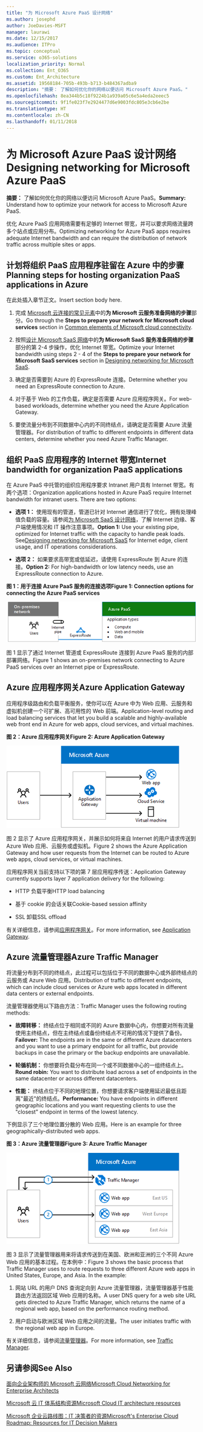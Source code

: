 ```yaml
---
title: "为 Microsoft Azure PaaS 设计网络"
ms.author: josephd
author: JoeDavies-MSFT
manager: laurawi
ms.date: 12/15/2017
ms.audience: ITPro
ms.topic: conceptual
ms.service: o365-solutions
localization_priority: Normal
ms.collection: Ent_O365
ms.custom: Ent_Architecture
ms.assetid: 19568184-705b-493b-b713-b484367adba9
description: "摘要： 了解如何优化你的网络以便访问 Microsoft Azure PaaS。"
ms.openlocfilehash: 8ea344b5c18f9224b1a939a05c6e5a4eda2eeec5
ms.sourcegitcommit: 9f1fe023f7e2924477d6e9003fdc805e3cb6e2be
ms.translationtype: HT
ms.contentlocale: zh-CN
ms.lasthandoff: 01/11/2018
---
```

# <a name="designing-networking-for-microsoft-azure-paas"></a><span data-ttu-id="5b8cd-103">为 Microsoft Azure PaaS 设计网络</span><span class="sxs-lookup"><span data-stu-id="5b8cd-103">Designing networking for Microsoft Azure PaaS</span></span>

 <span data-ttu-id="5b8cd-104">**摘要：** 了解如何优化你的网络以便访问 Microsoft Azure PaaS。</span><span class="sxs-lookup"><span data-stu-id="5b8cd-104">**Summary:** Understand how to optimize your network for access to Microsoft Azure PaaS.</span></span>
  
<span data-ttu-id="5b8cd-105">优化 Azure PaaS 应用网络需要有足够的 Internet 带宽，并可以要求网络流量跨多个站点或应用分布。</span><span class="sxs-lookup"><span data-stu-id="5b8cd-105">Optimizing networking for Azure PaaS apps requires adequate Internet bandwidth and can require the distribution of network traffic across multiple sites or apps.</span></span>
  
## <a name="planning-steps-for-hosting-organization-paas-applications-in-azure"></a><span data-ttu-id="5b8cd-106">计划将组织 PaaS 应用程序驻留在 Azure 中的步骤</span><span class="sxs-lookup"><span data-stu-id="5b8cd-106">Planning steps for hosting organization PaaS applications in Azure</span></span>

<span data-ttu-id="5b8cd-107">在此处插入章节正文。</span><span class="sxs-lookup"><span data-stu-id="5b8cd-107">Insert section body here.</span></span>
  
1. <span data-ttu-id="5b8cd-108">完成 [Microsoft 云连接的常见元素](common-elements-of-microsoft-cloud-connectivity.md)中的**为 Microsoft 云服务准备网络的步骤**部分。</span><span class="sxs-lookup"><span data-stu-id="5b8cd-108">Go through the **Steps to prepare your network for Microsoft cloud services** section in [Common elements of Microsoft cloud connectivity](common-elements-of-microsoft-cloud-connectivity.md).</span></span>
    
2. <span data-ttu-id="5b8cd-109">按照[设计 Microsoft SaaS 网络](designing-networking-for-microsoft-saas.md)中的**为 Microsoft SaaS 服务准备网络的步骤**部分的第 2-4 步操作，优化 Internet 带宽。</span><span class="sxs-lookup"><span data-stu-id="5b8cd-109">Optimize your Internet bandwidth using steps 2 - 4 of the **Steps to prepare your network for Microsoft SaaS services** section in [Designing networking for Microsoft SaaS](designing-networking-for-microsoft-saas.md).</span></span>
    
3. <span data-ttu-id="5b8cd-110">确定是否需要到 Azure 的 ExpressRoute 连接。</span><span class="sxs-lookup"><span data-stu-id="5b8cd-110">Determine whether you need an ExpressRoute connection to Azure.</span></span>
    
4. <span data-ttu-id="5b8cd-111">对于基于 Web 的工作负载，确定是否需要 Azure 应用程序网关。</span><span class="sxs-lookup"><span data-stu-id="5b8cd-111">For web-based workloads, determine whether you need the Azure Application Gateway.</span></span>
    
5. <span data-ttu-id="5b8cd-112">要使流量分布到不同数据中心内的不同终结点，请确定是否需要 Azure 流量管理器。</span><span class="sxs-lookup"><span data-stu-id="5b8cd-112">For distribution of traffic to different endpoints in different data centers, determine whether you need Azure Traffic Manager.</span></span>
    
## <a name="internet-bandwidth-for-organization-paas-applications"></a><span data-ttu-id="5b8cd-113">组织 PaaS 应用程序的 Internet 带宽</span><span class="sxs-lookup"><span data-stu-id="5b8cd-113">Internet bandwidth for organization PaaS applications</span></span>

<span data-ttu-id="5b8cd-p101">在 Azure PaaS 中托管的组织应用程序要求 Intranet 用户具有 Internet 带宽。有两个选项：</span><span class="sxs-lookup"><span data-stu-id="5b8cd-p101">Organization applications hosted in Azure PaaS require Internet bandwidth for intranet users. There are two options:</span></span>
  
- <span data-ttu-id="5b8cd-p102">**选项 1：** 使用现有的管道，管道已针对 Internet 通信进行了优化，拥有处理峰值负载的容量。请参阅[为 Microsoft SaaS 设计网络](designing-networking-for-microsoft-saas.md)，了解 Internet 边缘、客户端使用情况和 IT 操作注意事项。</span><span class="sxs-lookup"><span data-stu-id="5b8cd-p102">**Option 1:** Use your existing pipe, optimized for Internet traffic with the capacity to handle peak loads. See[Designing networking for Microsoft SaaS](designing-networking-for-microsoft-saas.md) for Internet edge, client usage, and IT operations considerations.</span></span>
    
- <span data-ttu-id="5b8cd-118">**选项 2：** 如果要求高带宽或低延迟，请使用 ExpressRoute 到 Azure 的连接。</span><span class="sxs-lookup"><span data-stu-id="5b8cd-118">**Option 2:** For high-bandwidth or low latency needs, use an ExpressRoute connection to Azure.</span></span>
    
<span data-ttu-id="5b8cd-119">**图 1：用于连接 Azure PaaS 服务的连接选项**</span><span class="sxs-lookup"><span data-stu-id="5b8cd-119">**Figure 1: Connection options for connecting the Azure PaaS services**</span></span>

![图 1：Azure PaaS 服务的连接选项](images/Network_Poster/PaaS1.png)
  
<span data-ttu-id="5b8cd-121">图 1 显示了通过 Internet 管道或 ExpressRoute 连接到 Azure PaaS 服务的内部部署网络。</span><span class="sxs-lookup"><span data-stu-id="5b8cd-121">Figure 1 shows an on-premises network connecting to Azure PaaS services over an Internet pipe or ExpressRoute.</span></span>
  
## <a name="azure-application-gateway"></a><span data-ttu-id="5b8cd-122">Azure 应用程序网关</span><span class="sxs-lookup"><span data-stu-id="5b8cd-122">Azure Application Gateway</span></span>

<span data-ttu-id="5b8cd-123">应用程序级路由和负载平衡服务，使你可以在 Azure 中为 Web 应用、云服务和虚拟机创建一个可扩展、高可用性的 Web 前端。</span><span class="sxs-lookup"><span data-stu-id="5b8cd-123">Application-level routing and load balancing services that let you build a scalable and highly-available web front end in Azure for web apps, cloud services, and virtual machines.</span></span> 
  
<span data-ttu-id="5b8cd-124">**图 2：Azure 应用程序网关**</span><span class="sxs-lookup"><span data-stu-id="5b8cd-124">**Figure 2: Azure Application Gateway**</span></span>

![图 2：Azure 应用程序网关服务](images/Network_Poster/PaaS2.png)
  
<span data-ttu-id="5b8cd-126">图 2 显示了 Azure 应用程序网关，并展示如何将来自 Internet 的用户请求传送到 Azure Web 应用、云服务或虚拟机。</span><span class="sxs-lookup"><span data-stu-id="5b8cd-126">Figure 2 shows the Azure Application Gateway and how user requests from the Internet can be routed to Azure web apps, cloud services, or virtual machines.</span></span>
  
<span data-ttu-id="5b8cd-127">应用程序网关当前支持以下项的第 7 层应用程序传送：</span><span class="sxs-lookup"><span data-stu-id="5b8cd-127">Application Gateway currently supports layer 7 application delivery for the following:</span></span>
  
- <span data-ttu-id="5b8cd-128">HTTP 负载平衡</span><span class="sxs-lookup"><span data-stu-id="5b8cd-128">HTTP load balancing</span></span>
    
- <span data-ttu-id="5b8cd-129">基于 cookie 的会话关联</span><span class="sxs-lookup"><span data-stu-id="5b8cd-129">Cookie-based session affinity</span></span>
    
- <span data-ttu-id="5b8cd-130">SSL 卸载</span><span class="sxs-lookup"><span data-stu-id="5b8cd-130">SSL offload</span></span>
    
<span data-ttu-id="5b8cd-131">有关详细信息，请参阅[应用程序网关]((https://docs.microsoft.com/azure/application-gateway/application-gateway-introduction))。</span><span class="sxs-lookup"><span data-stu-id="5b8cd-131">For more information, see [Application Gateway]((https://docs.microsoft.com/azure/application-gateway/application-gateway-introduction)).</span></span>
  
## <a name="azure-traffic-manager"></a><span data-ttu-id="5b8cd-132">Azure 流量管理器</span><span class="sxs-lookup"><span data-stu-id="5b8cd-132">Azure Traffic Manager</span></span>

<span data-ttu-id="5b8cd-133">将流量分布到不同的终结点，此过程可以包括位于不同的数据中心或外部终结点的云服务或 Azure Web 应用。</span><span class="sxs-lookup"><span data-stu-id="5b8cd-133">Distribution of traffic to different endpoints, which can include cloud services or Azure web apps located in different data centers or external endpoints.</span></span>
  
<span data-ttu-id="5b8cd-134">流量管理器使用以下路由方法：</span><span class="sxs-lookup"><span data-stu-id="5b8cd-134">Traffic Manager uses the following routing methods:</span></span>
  
- <span data-ttu-id="5b8cd-135">**故障转移：** 终结点位于相同或不同的 Azure 数据中心内，你想要对所有流量使用主终结点，但在主终结点或备份终结点不可用的情况下提供了备份。</span><span class="sxs-lookup"><span data-stu-id="5b8cd-135">**Failover:** The endpoints are in the same or different Azure datacenters and you want to use a primary endpoint for all traffic, but provide backups in case the primary or the backup endpoints are unavailable.</span></span>
    
- <span data-ttu-id="5b8cd-136">**轮循机制：** 你想要将负载分布在同一个或不同数据中心的一组终结点上。</span><span class="sxs-lookup"><span data-stu-id="5b8cd-136">**Round robin:** You want to distribute load across a set of endpoints in the same datacenter or across different datacenters.</span></span>
    
- <span data-ttu-id="5b8cd-137">**性能：** 终结点位于不同的地理位置，你想要请求客户端使用延迟最低且距离"最近"的终结点。</span><span class="sxs-lookup"><span data-stu-id="5b8cd-137">**Performance:** You have endpoints in different geographic locations and you want requesting clients to use the "closest" endpoint in terms of the lowest latency.</span></span>
    
<span data-ttu-id="5b8cd-138">下例显示了三个地理位置分散的 Web 应用。</span><span class="sxs-lookup"><span data-stu-id="5b8cd-138">Here is an example for three geographically-distributed web apps.</span></span>
  
<span data-ttu-id="5b8cd-139">**图 3：Azure 流量管理器**</span><span class="sxs-lookup"><span data-stu-id="5b8cd-139">**Figure 3: Azure Traffic Manager**</span></span>

![图 3：Azure 流量管理器](images/Network_Poster/PaaS3.png)
  
<span data-ttu-id="5b8cd-p103">图 3 显示了流量管理器用来将请求传送到在美国、欧洲和亚洲的三个不同 Azure Web 应用的基本过程。在本例中：</span><span class="sxs-lookup"><span data-stu-id="5b8cd-p103">Figure 3 shows the basic process that Traffic Manager uses to route requests to three different Azure web apps in United States, Europe, and Asia. In the example:</span></span>
  
1. <span data-ttu-id="5b8cd-143">网站 URL 的用户 DNS 查询定向到 Azure 流量管理器，流量管理器基于性能路由方法返回区域 Web 应用的名称。</span><span class="sxs-lookup"><span data-stu-id="5b8cd-143">A user DNS query for a web site URL gets directed to Azure Traffic Manager, which returns the name of a regional web app, based on the performance routing method.</span></span>
    
2. <span data-ttu-id="5b8cd-144">用户启动与欧洲区域 Web 应用之间的流量。</span><span class="sxs-lookup"><span data-stu-id="5b8cd-144">The user initiates traffic with the regional web app in Europe.</span></span>
    
<span data-ttu-id="5b8cd-145">有关详细信息，请参阅[流量管理器]((https://docs.microsoft.com/azure/traffic-manager/traffic-manager-overview))。</span><span class="sxs-lookup"><span data-stu-id="5b8cd-145">For more information, see [Traffic Manager]((https://docs.microsoft.com/azure/traffic-manager/traffic-manager-overview)).</span></span>
  
## <a name="see-also"></a><span data-ttu-id="5b8cd-146">另请参阅</span><span class="sxs-lookup"><span data-stu-id="5b8cd-146">See Also</span></span>

[<span data-ttu-id="5b8cd-147">面向企业架构师的 Microsoft 云网络</span><span class="sxs-lookup"><span data-stu-id="5b8cd-147">Microsoft Cloud Networking for Enterprise Architects</span></span>](microsoft-cloud-networking-for-enterprise-architects.md)
  
[<span data-ttu-id="5b8cd-148">Microsoft 云 IT 体系结构资源</span><span class="sxs-lookup"><span data-stu-id="5b8cd-148">Microsoft Cloud IT architecture resources</span></span>](microsoft-cloud-it-architecture-resources.md)

<span data-ttu-id="5b8cd-149">[Microsoft 企业云路线图：IT 决策者的资源]((https://sway.com/FJ2xsyWtkJc2taRD))</span><span class="sxs-lookup"><span data-stu-id="5b8cd-149">[Microsoft's Enterprise Cloud Roadmap: Resources for IT Decision Makers]((https://sway.com/FJ2xsyWtkJc2taRD))</span></span>




